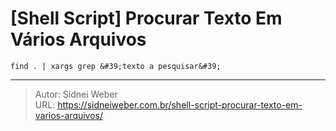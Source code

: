 # [Shell Script] Procurar Texto Em Vários Arquivos


```shell
find . | xargs grep &#39;texto a pesquisar&#39;
```

---

> Autor: Sidnei Weber  
> URL: https://sidneiweber.com.br/shell-script-procurar-texto-em-varios-arquivos/  

